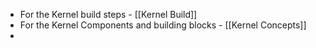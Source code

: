 - For the Kernel build steps - [[Kernel Build]]
- For the Kernel Components and building blocks - [[Kernel Concepts]]
- 